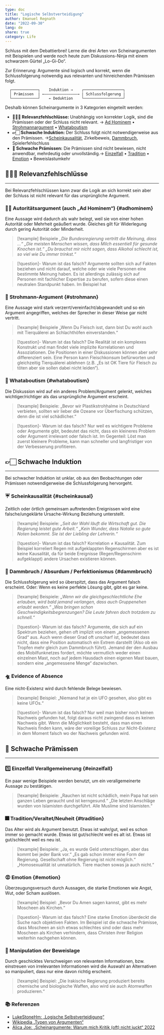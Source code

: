 ```yaml
---
type: doc
title: "Logische Selbstverteidigung"
author: Emanuel Regnath
date: "2022-09-30"
lang: de
share: true
category: Life
---
```



Schluss mit dem Debattierbrei! Lerne die drei Arten von Scheinargumenten mit Beispielen und werde noch heute zum Diskussions-Ninja mit einem schwarzem Gürtel „Lo-Gi-Do“.


Zur Erinnerung: Argumente sind logisch und korrekt, wenn die Schlussfolgerung notwendig aus relevanten und hinreichenden Prämissen folgt.

```dia
  ┌────────────┐    Induktion →    ┌──────────────────┐
  │ Prämissen  | ←–––––––––––––––→ | Schlussfolgerung |
  └────────────┘    ← Deduktion    └──────────────────┘
```

Deshalb können Scheinargumente in 3 Kategorien eingeteilt werden:

* **🤷🏻‍♀️ Relevanzfehlschlüsse:** Unabhängig von korrekter Logik, sind die Prämissen oder der Schluss nicht relevant. <span>→  [Ad Hominem](#adhominem) • [Strohmannargument](#strohmann) • [Whataboutism](#whataboutism)</span>
* **👉🏻 Schwache Induktion:** Der Schluss folgt nicht notwendigerweise aus den Prämissen. <span>→[Scheinkausalität](#scheinkausal), Zirkelbeweis, [Dammbruch](#dammbruch), Spielerfehlschluss</span>
* **🦄 Schwache Prämissen:** Die Prämissen sind nicht bewiesen, nicht anwendbar, mehrdeutig oder unvollständig.<span>→ [Einzelfall](#einzelfall) • [Tradition](#tradition) • [Emotion](#emotion) • Beweislastumkehr</span>



## 🤷🏻‍♀️ Relevanzfehlschlüsse

---------------------------

Bei Relevanzfehlschlüssen kann zwar die Logik an sich korrekt sein aber der Schluss ist nicht relevant für das ursprüngliche Argument.

### 🤴🏻 Autoritätsargument (auch „Ad Hominem“) {#adhominem}
Eine Aussage wird dadurch als wahr belegt, weil sie von einer hohen Autorität oder Mehrheit geäußert wurde. Gleiches gilt für Widerlegung durch gering Autorität oder Minderheit.

>[!example] Beispiele
>*„Die Bundesregierung vertritt die Meinung, dass ...“*
>*„Die meisten Menschen wissen, dass Milch essentiell für gesunde Knochen ist.“*
>*„Du brauchst mir nicht sagen, dass Alkohol schlecht ist, so viel wie Du immer trinkst.“*

>[!question]- Warum ist das falsch? 
>Argumente sollten sich auf Fakten beziehen und nicht darauf, welche oder wie viele Personen eine bestimmte Meinung haben. Es ist allerdings zulässig sich auf Personen mit fachlicher Expertise zu berufen, sofern diese einen neutralen Standpunkt haben. Im Beispiel hat


### 🗿 Strohmann-Argument {#strohmann}
Eine Aussage wird stark verzerrt/vereinfacht/abgewandelt und so ein Argument angegriffen, welches der Sprecher in dieser Weise gar nicht vertritt.

>[!example] Beispiele
>„Wenn Du Fleisch isst, dann bist Du wohl auch mit Tierquälerei an Schlachthöfen einverstanden.“

>[!question]- Warum ist das falsch?
>Die Realität ist ein komplexes Konstrukt und man findet viele implizite Korrelationen und Assoziationen. Die Positionen in einer Diskussionen können aber sehr differenziert sein. Eine Person kann Fleischkonsum befürworten und gleichzeitig Tierquälerei ablehnen (z.B. „Es ist OK Tiere für Fleisch zu töten aber sie sollen dabei nicht leiden“).


### 📣 Whataboutism {#whataboutism}
Die Diskussion wird auf ein anderes Problem/Argument gelenkt, welches wichtiger/richtiger als das ursprüngliche Argument erscheint.

>[!example] Beispiele:
>„Bevor wir Plastikstrohhalme in Deutschland verbieten, sollten wir lieber die Ozeane vor Überfischung schützen, denn die ist viel schädlicher.“

>[!question]- Warum ist das falsch?
>Nur weil es wichtigere Probleme oder Argumente gibt, bedeutet das nicht, dass ein kleineres Problem oder Argument irrelevant oder falsch ist. Im Gegenteil: Löst man zuerst kleinere Probleme, kann man schneller und langfristiger von der Verbesserung profitieren.


## 👉🏻 Schwache Induktion

---------------------------

Bei schwacher Induktion ist unklar, ob aus den Beobachtungen oder Prämissen notwendigerweise die Schlussfolgerung hervorgeht.


### ☔ Scheinkausalität {#scheinkausal}
Zeitlich oder örtlich gemeinsam auftretenden Ereignissen wird eine falsche/ungeklärte Ursache-Wirkung Beziehung unterstellt.

>[!example] Beispiele:
>*„Seit der Wahl läuft die Wirtschaft gut. Die Regierung leistet gute Arbeit.“*
>*„Kein Wunder, dass Natalie so gute Noten bekommt. Sie ist der Liebling der Lehrerin.“*

>[!question]- Warum ist das falsch?
>Korrelation ≠ Kausalität. Zum Beispiel korreliert Regen mit aufgeklappten Regenschirmen aber es ist keine Kausalität, da für beide Ereignisse (Regen/Regenschirm aufgeklappt) andere Ursachen existieren können.



### 🌊 Dammbruch / Absurdum / Perfektionismus {#dammbruch}
Die Schlussfolgerung wird so überspitzt, dass das Argument falsch erscheint. Oder: Wenn es keine perfekte Lösung gibt, gibt es gar keine.

>[!example] Beispiele:
>*„Wenn wir die gleichgeschlechtliche Ehe erlauben, wird bald jemand verlangen, dass auch Gruppenehen erlaubt werden.“*
>*„Was bringen schon Geschwindigkeitsbegrenzungen? Die Leute fahren doch trotzdem zu schnell.“*

>[!question]- Warum ist das falsch?
>Argumente, die sich auf ein Spektrum beziehen, gehen oft implizit von einem „angemessenen Grad“ aus. Auch wenn dieser Grad oft unscharf ist, bedeutet dass nicht, dass eine Position automatisch ein Extrem darstellt (Also ob ein Tropfen mehr gleich zum Dammbruch führt). Jemand der den Ausbau des Mobilfunknetzes fordert, möchte vermutlich weder einen einzelnen Mast, noch auf jedem Hausdach einen eigenen Mast bauen, sondern eine „angemessene Menge“ dazwischen.



<!-- Q: Wie verteidige ich mich?
A: Sprich an, dass dein Gegenüber voreilig Schlüsse zieht. -->


### 🛸 Evidence of Absence
Eine nicht-Existenz wird durch fehlende Belege bewiesen.

>[!example] Beispiel: 
>„Niemand hat je ein UFO gesehen, also gibt es keine UFOs.“

>[!question]- Warum ist das falsch?
>Nur weil man bisher noch keinen Nachweis gefunden hat, folgt daraus nicht zwingend dass es keinen Nachweis gibt. Wenn die Möglichkeit besteht, dass man einen Nachweis finden kann, wäre der voreilige Schluss zur Nicht-Existenz in dem Moment falsch wo der Nachweis gefunden wird.




<!-- ### 🎰 Spielerfehlschluss -->



## 🦄 Schwache Prämissen

---------------------------

### 1️⃣ Einzelfall Verallgemeinerung {#einzelfall}
Ein paar wenige Beispiele werden benutzt, um ein verallgemeinerte Aussage zu bestätigen.

>[!example] Beispiele: 
>„Rauchen ist nicht schädlich, mein Papa hat sein ganzen Leben geraucht und ist kerngesund.“
>„Die letzten Anschläge wurden von Islamisten durchgeführt. Alle Muslime sind Islamisten.“



### 🎆 Tradition/Veraltet/Neuheit {#tradition}
Das Alter wird als Argument benutzt. Etwas ist wahr/gut, weil es schon immer so gemacht wurde. Etwas ist gut/schlecht weil es alt ist. Etwas ist gut/schlecht weil es neu ist.

>[!example] Beispiele: 
>„Ja, es wurde Geld unterschlagen, aber das kommt bei jeder Bank vor.“
>„Es gab schon immer eine Form der Regierung. Gesellschaft ohne Regierung ist nicht möglich.“
>„Homosexualität ist unnatürlich. Tiere machen sowas ja auch nicht.“




### 😡 Emotion {#emotion}
Überzeugungsversuch durch Aussagen, die starke Emotionen wie Angst, Wut, oder Scham auslösen.

>[!example] Beispiel: 
>„Bevor Du Amen sagen kannst, gibt es mehr Moscheen als Kirchen.“

>[!question]- Warum ist das falsch?
>Eine starke Emotion überdeckt die Suche nach objektiven Fakten. Im Beispiel ist die schwache Prämisse, dass Moscheen an sich etwas schlechtes sind oder dass mehr Moscheen als Kirchen verhindern, dass Christen ihrer Religion weiterhin nachgehen können.



### 🧹 Manipulation der Beweislage
Durch geschicktes Verschweigen von relevanten Informationen, bzw. einstreuen von irrelevanten Informationen wird die Auswahl an Alternativen so manipuliert, dass nur eine davon richtig erscheint.

>[!example] Beispiel: 
>„Die Irakische Regierung produziert bereits chemische und biologische Waffen, also wird sie auch Atomwaffen produzieren.“



### 📚 Referenzen
* [LukeStoneHm: „Logische Selbstverteidigung“](https://logical-defence.lukestonehm.co.za/#/)
* [Wikipedia „Typen von Argumenten“](https://de.wikipedia.org/wiki/Typen_von_Argumenten)
* [Alica Joe: „Scheinargumente: Warum mich Kritik (oft) nicht juckt“ 2022](https://www.youtube.com/watch?v=tgqQuR7tXfQ)
